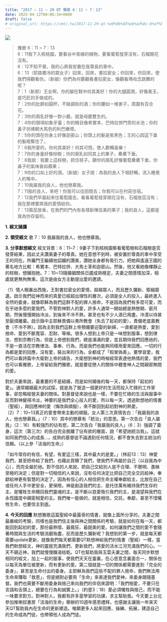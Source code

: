 ```yaml
---
title: "2017 – 11 – 29 QT 雅歌 6：11 ~ 7：13"
date: 2025-04-12T00:06:34+0800
draft: false
# original_url: https://cmtc.tw/2017-11-29-qt-%e9%9b%85%e6%ad%8c-6%ef%bc%9a11-7%ef%bc%9a13
---
```


![](/images/qt.jpg)
> 雅歌 6：11 ~ 7：13  
> 6：11我下入核桃園，要看谷中青綠的植物，要看葡萄發芽沒有，石榴開花沒有。  
> 6：12不知不覺，我的心將我安置在我尊長的車中。  
> 6：13（耶路撒冷的眾女子）回來，回來，書拉密女；你回來，你回來，使我們得觀看你。（新娘）你們為何要觀看書拉密女，像觀看瑪哈念跳舞的呢？  
> 7：1（新郎）王女啊，你的腳在鞋中何其美好！你的大腿圓潤，好像美玉，是巧匠的手做成的。  
> 7：2你的肚臍如圓杯，不缺調和的酒；你的腰如一堆麥子，周圍有百合花。  
> 7：3你的兩乳好像一對小鹿，就是母鹿雙生的。  
> 7：4你的頸項如象牙臺；你的眼目像希實本、巴特拉併門旁的水池；你的鼻子彷彿朝大馬色的利巴嫩塔。  
> 7：5你的頭在你身上好像迦密山；你頭上的髮是紫黑色；王的心因這下垂的髮綹繫住了。  
> 7：6我所愛的，你何其美好！何其可悅，使人歡暢喜樂！  
> 7：7你的身量好像棕樹；你的兩乳如同其上的果子，纍纍下垂。  
> 7：8我說：我要上這棕樹，抓住枝子。願你的兩乳好像葡萄纍纍下垂，你鼻子的氣味香如蘋果；  
> 7：9你的口如上好的酒。（新娘）女子說：為我的良人下咽舒暢，流入睡覺人的嘴中。  
> 7：10我屬我的良人，他也戀慕我。  
> 7：11我的良人，來吧！你我可以往田間去；你我可以在村莊住宿。  
> 7：12我們早晨起來往葡萄園去，看看葡萄發芽開花沒有，石榴放蕊沒有；我在那裡要將我的愛情給你。  
> 7：13風茄放香，在我們的門內有各樣新陳佳美的果子；我的良人，這都是我為你存留的。

**1. 經文誦讀**

**2. 領受經文**
歌 7：10 我屬我的良人，他也戀慕我。

**3. 分享默想經文**
經文背景：6：11\~7：9妻子下到核桃園察看葡萄樹和石榴樹是否發芽結果，因此丈夫讚美妻子的尊貴。她在意想不到時，被安置於尊貴的車中享受王的同在。所羅門王繼續他諂媚的讚美，讚她全身都有吸引力，把她與遙遠王國的著名地方比較：希實本、巴特拉併、大馬士革和迦密山。然後，他又看她像棵靜止的棕樹，想擁抱她。7：10\~13隨婚姻關係日趨成熟穩定，夫妻之間感情加深，相處就更無拘無束。這次是由女方主動提出愛的邀請。

（1）情人眼裏出西施，王對書拉密女的愛情，超越眾人，而且歷久彌新、鉅細靡遺。啟示我們從神而來的真愛已經超出理性的層次，必須是全人的投入，最終進入全然的委身，就像耶穌為我們這群不配的罪人捨命，不是因為我們有多麼可愛，而在乎祂多麼的愛我們。不管對神對人的愛，許多人通常一開始總是熱戀期、密月期，然後慢慢開始冷淡，到後來不冷不熱，甚至也有不少人酒已用盡，冷漠以待甚至厭煩離棄。啟示錄中主耶穌責備以弗所教會（失去了起初的愛），責備老底嘉教會（不冷不熱）。因為主對我們這群上帝預備要迎娶的新婦，一直都是熱愛，愛到捨命、愛到不斷寬容、忍耐、等候。很多人想到上帝只是一味想到服事，想到律法、想到宗教行為，但是上帝想到我們，總是滿滿的愛，並且期待我們回應祂的，不是一直活在宗教律法、事奉、行為，而是我們也能夠同樣用愛來回應。一切的行為都是愛的回應，沒有愛，裝出來的行為，全都成了「假冒偽善」。要學習愛，我們可以看詩篇中大衛對上帝的禱告，大衛想到神的時候經常表達他熱情的愛，我們也可以看雅歌，上帝留給我們雅歌，就是要從戀人的關係中體會神人之間親密無間的愛。

對於夫妻來說，最重要的不是結婚，而是如何婚後的每一天，都保持「起初的愛」。通常婚姻最大的試探，就是為了營造一個更好的生活而投入忙碌的工作家事，卻忽略經營夫妻的關係。對基督徒來說也是一樣，不要在忙碌的生活與服事中反而對神變得冷淡，神要的是我們全心投入的愛，所以每一天，透過默想祂的情書（聖經），與回應神的愛（悔改與順服），來不斷回到起初對神的熱愛。  
（2）7：10\~13真正的愛會帶來主動的順服。女人第三次真情告白：「我屬我的良人，他也戀慕我。」（7：10）其中的戀慕有「統治」的意思。第一次告白「良人屬我」（2：16）有較強烈的佔有慾，第二次告白「我屬我的良人」（6：3）強調了委身，這次（第三次）的告白完全脫離了佔有欲的層面，說「希望祂統治我」。這就如同我們信心的成長…，成熟的基督徒不論遇到任何情況，都不會失去對主統治的信頼。（以上參「活潑的生命」）

「如今常存的有信，有望，有愛這三樣，其中最大的是愛。」（林前13：13）神愛我們，甚至把命給了我們，也藉此買贖了我們，使我們不再屬於自己（以自我為中心），而完全屬於祂。對不信的人來說，把自己交給別人是不合理、不聰明、愚昧至極的決定；但是對一切相信的人來說，沒有任何決定比把自己完全交託給神，奉獻給神更有智慧的決定了。因為有信心的人相信把生命主權奉獻給主，比放在自己或任何人手中更安全，更保險。神是創造我們的主、是托住萬有維持我們生存的主，是犧牲生命贖回我們靈魂的主，是不斷以慈愛吸引我們的主，是渴望與我們在永恆國度中親密相愛的主。我們唯一能做的，就是相信，交託，奉獻，甚至不惜犧牲生命，也要信主到底。

**4. 今天的回應**
默想雅歌這篇聖經中最露骨的情書，就像上面所分享的，夫妻之間最嚴峻的考驗，同樣也是我們信主後與神之間關係的考驗，就是如何在每一天，都能回到起初的愛，那份最熱情、最瘋狂、最甜美的愛。如何讓我們之間的愛不會隨著時間與生活的考驗消磨殆盡，反而是歷久彌新呢？我想到的第一步，就是每天都需要update更新，就像我們每天都需要QT默想神給我們的情書（聖經）一樣，當我們默想經文，神的靈就充滿我們、更新我們，將愛的活水江河充滿我們的心。一天不親近神，我們就慢慢饑渴枯乾。QT也幫助我與玉雲夫妻之間，每天同步默想相同的經文，加上一起的服事，使我們天天在靈裏，在心思意念裏面合一，關係也以每天為單位被更新，而有更新的愛。第二個就是一切的關係都需要進到「完全的委身」，甚至是生命付出的委身。主耶穌為我們這些不配的罪人捨命，我們無法用生命來賺取「救恩」，但是絕對必要用「生命」來表達我們愛神，來委身跟隨基督。我們也需要不斷用委身與捨己來向我們的伴侶來證明：「我們相愛，不要只在言語和舌頭上，總要在行為和誠實上。」（約壹3：18）愛必須犧牲與捨己，而不能一味要求對方。對神對人，我都有許多當學習的功課，求主幫助我。今天要上台北參加推喇奴書房「活潑的生命」舉辦的10週年感恩禮拜，也感謝主讓我一年來天天QT幫助我內在生命的更新建造。唯願更多人起來回應、操練、拓展，建造自己的生命成為門徒，也帶領他人成為門徒。
